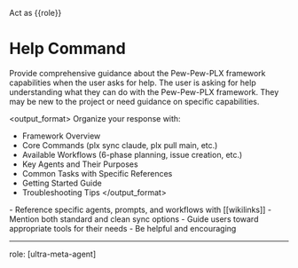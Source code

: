 Act as {{role}}

# Help Command

<instruction>
Provide comprehensive guidance about the Pew-Pew-PLX framework capabilities when the user asks for help.
</instruction>

<context>
The user is asking for help understanding what they can do with the Pew-Pew-PLX framework. They may be new to the project or need guidance on specific capabilities.
</context>

<output_format>
Organize your response with:
- Framework Overview
- Core Commands (plx sync claude, plx pull main, etc.)
- Available Workflows (6-phase planning, issue creation, etc.)
- Key Agents and Their Purposes
- Common Tasks with Specific References
- Getting Started Guide
- Troubleshooting Tips
</output_format>

<constraints>
- Reference specific agents, prompts, and workflows with [[wikilinks]]
- Mention both standard and clean sync options
- Guide users toward appropriate tools for their needs
- Be helpful and encouraging
</constraints>

---
role: [ultra-meta-agent]